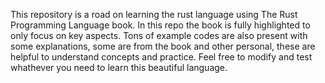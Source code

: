 This repository is a road on learning the rust language using The Rust Programming Language book.
In this repo the book is fully highlighted to only focus on key aspects.
Tons of example codes are also present with some explanations, some are from the book and other personal, these are helpful to understand concepts and practice.
Feel free to modify and test whathever you need to learn this beautiful language.
